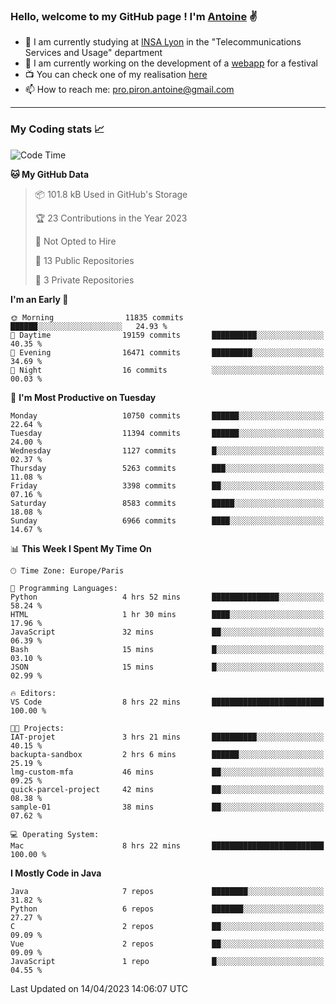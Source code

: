 ### Hello, welcome to my GitHub page ! I'm [Antoine](https://github.com/AntoinePiron) ✌️

- 🌱 I am currently studying at [INSA Lyon](https://www.insa-lyon.fr) in the "Telecommunications Services and Usage" department
- 🔭 I am currently working on the development of a [webapp](https://github.com/24HeuresINSA/Overbookd) for a festival
- 📺 You can check one of my realisation [here](https://astustc.fr)
- 📫 How to reach me: [pro.piron.antoine@gmail.com](mailto:pro.piron.antoine@gmail.com)

---

### My Coding stats 📈
<!--START_SECTION:waka-->
![Code Time](http://img.shields.io/badge/Code%20Time-76%20hrs%208%20mins-blue)

**🐱 My GitHub Data** 

> 📦 101.8 kB Used in GitHub's Storage 
 > 
> 🏆 23 Contributions in the Year 2023
 > 
> 🚫 Not Opted to Hire
 > 
> 📜 13 Public Repositories 
 > 
> 🔑 3 Private Repositories 
 > 
**I'm an Early 🐤** 

```text
🌞 Morning                11835 commits       ██████░░░░░░░░░░░░░░░░░░░   24.93 % 
🌆 Daytime                19159 commits       ██████████░░░░░░░░░░░░░░░   40.35 % 
🌃 Evening                16471 commits       █████████░░░░░░░░░░░░░░░░   34.69 % 
🌙 Night                  16 commits          ░░░░░░░░░░░░░░░░░░░░░░░░░   00.03 % 
```
📅 **I'm Most Productive on Tuesday** 

```text
Monday                   10750 commits       ██████░░░░░░░░░░░░░░░░░░░   22.64 % 
Tuesday                  11394 commits       ██████░░░░░░░░░░░░░░░░░░░   24.00 % 
Wednesday                1127 commits        █░░░░░░░░░░░░░░░░░░░░░░░░   02.37 % 
Thursday                 5263 commits        ███░░░░░░░░░░░░░░░░░░░░░░   11.08 % 
Friday                   3398 commits        ██░░░░░░░░░░░░░░░░░░░░░░░   07.16 % 
Saturday                 8583 commits        █████░░░░░░░░░░░░░░░░░░░░   18.08 % 
Sunday                   6966 commits        ████░░░░░░░░░░░░░░░░░░░░░   14.67 % 
```


📊 **This Week I Spent My Time On** 

```text
🕑︎ Time Zone: Europe/Paris

💬 Programming Languages: 
Python                   4 hrs 52 mins       ███████████████░░░░░░░░░░   58.24 % 
HTML                     1 hr 30 mins        ████░░░░░░░░░░░░░░░░░░░░░   17.96 % 
JavaScript               32 mins             ██░░░░░░░░░░░░░░░░░░░░░░░   06.39 % 
Bash                     15 mins             █░░░░░░░░░░░░░░░░░░░░░░░░   03.10 % 
JSON                     15 mins             █░░░░░░░░░░░░░░░░░░░░░░░░   02.99 % 

🔥 Editors: 
VS Code                  8 hrs 22 mins       █████████████████████████   100.00 % 

🐱‍💻 Projects: 
IAT-projet               3 hrs 21 mins       ██████████░░░░░░░░░░░░░░░   40.15 % 
backupta-sandbox         2 hrs 6 mins        ██████░░░░░░░░░░░░░░░░░░░   25.19 % 
lmg-custom-mfa           46 mins             ██░░░░░░░░░░░░░░░░░░░░░░░   09.25 % 
quick-parcel-project     42 mins             ██░░░░░░░░░░░░░░░░░░░░░░░   08.38 % 
sample-01                38 mins             ██░░░░░░░░░░░░░░░░░░░░░░░   07.62 % 

💻 Operating System: 
Mac                      8 hrs 22 mins       █████████████████████████   100.00 % 
```

**I Mostly Code in Java** 

```text
Java                     7 repos             ████████░░░░░░░░░░░░░░░░░   31.82 % 
Python                   6 repos             ███████░░░░░░░░░░░░░░░░░░   27.27 % 
C                        2 repos             ██░░░░░░░░░░░░░░░░░░░░░░░   09.09 % 
Vue                      2 repos             ██░░░░░░░░░░░░░░░░░░░░░░░   09.09 % 
JavaScript               1 repo              █░░░░░░░░░░░░░░░░░░░░░░░░   04.55 % 
```




 Last Updated on 14/04/2023 14:06:07 UTC
<!--END_SECTION:waka-->
